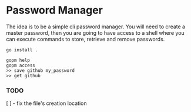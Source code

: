 # Password Manager

The idea is to be a simple cli password manager. You will need to create a
master password, then you are going to have access to a shell where you can
execute commands to store, retrieve and remove passwords.

```console
go install .

gopm help
gopm access
>> save github my_password
>> get github
```

### TODO

[ ] - fix the file's creation location
